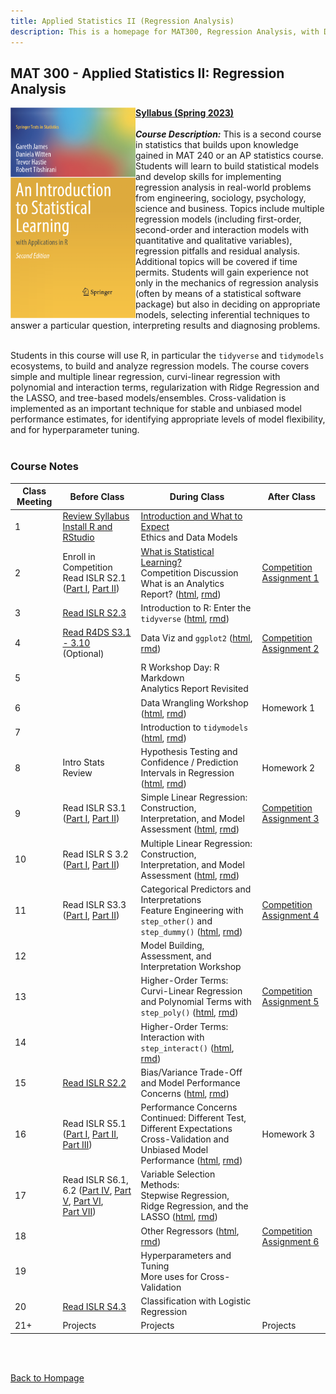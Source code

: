 ```yaml
---
title: Applied Statistics II (Regression Analysis)
description: This is a homepage for MAT300, Regression Analysis, with Dr. Gilbert at Southern New Hampshire University. This course introduces students to the construction, assessment, and interpretation of models in the regression setting.
---
```


## MAT 300 - Applied Statistics II: Regression Analysis

<img src="/SiteFiles/ISLR.png" align="left" width=200>[**Syllabus (Spring 2023)**](https://drive.google.com/file/d/16uY1DsSHVn3eMP1pL3G1t592U7ljlw2O/view?usp=share_link)<br/>
<br/>
***Course Description:*** This is a second course in statistics that builds upon knowledge gained in MAT 240 or an AP statistics course. Students will learn to build statistical models and develop skills for implementing regression analysis in real-world problems from engineering, sociology, psychology, science and business. Topics include multiple regression models (including first-order, second-order and interaction models with quantitative and qualitative variables), regression pitfalls and residual analysis. Additional topics will be covered if time permits. Students will gain experience not only in the mechanics of regression analysis (often by means of a statistical software package) but also in deciding on appropriate models, selecting inferential techniques to answer a particular question, interpreting results and diagnosing problems.<br/>
<br/>

Students in this course will use R, in particular the `tidyverse` and `tidymodels` ecosystems, to build and analyze regression models. The course covers simple and multiple linear regression, curvi-linear regression with polynomial and interaction terms, regularization with Ridge Regression and the LASSO, and tree-based models/ensembles. Cross-validation is implemented as an important technique for stable and unbiased model performance estimates, for identifying appropriate levels of model flexibility, and for hyperparameter tuning.<br/>
<br/>

### Course Notes

| Class Meeting | Before Class | During Class | After Class |
|---------------|--------------|--------------|-------------|
| 1 | [Review Syllabus](https://drive.google.com/file/d/16uY1DsSHVn3eMP1pL3G1t592U7ljlw2O/view?usp=share_link) <br/> [Install R and RStudio](https://agmath.github.io/RegressionCourse/1b_AccessingRandRStudio.html) | [Introduction and What to Expect](https://agmath.github.io/RegressionCourse/1d_Outline.html)<br/> Ethics and Data Models |  |
| 2 | Enroll in Competition <br/> Read ISLR S2.1 ([Part I](https://www.youtube.com/watch?v=p9n2w236B48), [Part II](https://www.youtube.com/watch?v=HndOzII4jzs)) | [What is Statistical Learning?](https://agmath.github.io/RegressionCourse/2d_StatisticalLearning.html) <br/> Competition Discussion <br/> What is an Analytics Report? ([html](https://agmath.github.io/RegressionCourse/WhatIsAnAnalyticsReport.html), [rmd](https://agmath.github.io/RegressionCourse/2d_StatisticalLearning.rmd)) | [Competition Assignment 1](https://agmath.github.io/RegressionCourse/CA1_StatementOfPurpose.html) |
| 3 | [Read ISLR S2.3](https://youtu.be/VaN1RUDuioQ) | Introduction to R: Enter the `tidyverse` ([html](https://agmath.github.io/RegressionCourse/3d_CrashCourse_TidyR.html), [rmd](https://agmath.github.io/RegressionCourse/3d_CrashCourse_TidyR.rmd)) | |
| 4 | [Read R4DS S3.1 - 3.10](https://r4ds.had.co.nz/data-visualisation.html) <br/> (Optional) | Data Viz and `ggplot2` ([html](https://agmath.github.io/RegressionCourse/4d_DataViz_Primer.html), [rmd](https://agmath.github.io/RegressionCourse/4d_DataViz_Primer.rmd)) | [Competition Assignment 2](https://agmath.github.io/RegressionCourse/CA2_ExploratoryDataAnalysis.html) |
| 5 |  | R Workshop Day: R Markdown <br/> Analytics Report Revisited |  |
| 6 |  | Data Wrangling Workshop ([html](https://agmath.github.io/RegressionCourse/6d_DataWrangling.html), [rmd](https://agmath.github.io/RegressionCourse/6d_DataWrangling.rmd)) | Homework 1 |
| 7 |  | Introduction to `tidymodels` ([html](https://agmath.github.io/RegressionCourse/7d_tidymodelsOverview.html), [rmd](https://agmath.github.io/RegressionCourse/7d_tidymodelsOverview.rmd)) |  |
| 8 | Intro Stats Review | Hypothesis Testing and Confidence / Prediction Intervals in Regression ([html](https://agmath.github.io/RegressionCourse/8d_IntroStatsForRegression_Review), [rmd](https://agmath.github.io/RegressionCourse/8d_IntroStatsForRegression_Review)) | Homework 2 |
| 9 | Read ISLR S3.1 ([Part I](https://youtu.be/7TgVO_K75EY), [Part II](https://youtu.be/z10DqaVJh3c)) | Simple Linear Regression: <br/> Construction, Interpretation, and Model Assessment ([html](https://agmath.github.io/RegressionCourse/9d_SimpleLinearRegression.html), [rmd](https://agmath.github.io/RegressionCourse/9d_SimpleLinearRegression.rmd)) | [Competition Assignment 3](https://agmath.github.io/RegressionCourse/CA3_SimpleLinearRegression_SubmitPredictions.html) |
| 10 | Read ISLR S 3.2 ([Part I](https://youtu.be/yzQHONabWhs), [Part II](https://youtu.be/lo7KnnvyEU0)) | Multiple Linear Regression: <br/> Construction, Interpretation, and Model Assessment ([html](https://agmath.github.io/RegressionCourse/10d_MultipleLinearRegression.html), [rmd](https://agmath.github.io/RegressionCourse/10d_MultipleLinearRegression.rmd)) |  |
| 11 | Read ISLR S3.3 ([Part I](https://youtu.be/lo7KnnvyEU0), [Part II](https://youtu.be/sK80ZnhiaRI)) | Categorical Predictors and Interpretations <br/> Feature Engineering with `step_other()` and `step_dummy()` ([html](https://agmath.github.io/RegressionCourse/11d_CategoricalPredictors.html), [rmd](https://agmath.github.io/RegressionCourse/11d_CategoricalPredictors.rmd)) | [Competition Assignment 4](https://agmath.github.io/RegressionCourse/CA4_MultipleLinearRegression_Interpretation_SubmitPredictions.html) |
| 12 |  | Model Building, Assessment, and Interpretation Workshop |  | 
| 13 |  | Higher-Order Terms: <br/> Curvi-Linear Regression and Polynomial Terms with `step_poly()` ([html](https://agmath.github.io/RegressionCourse/13d_HigherOrderTerms_Polynomial.html), [rmd](https://agmath.github.io/RegressionCourse/13d_HigherOrderTerms_Polynomial.rmd)) | [Competition Assignment 5](https://agmath.github.io/RegressionCourse/CA5_HigherOrderModel_SubmitPredictions.html) |
| 14 |  | Higher-Order Terms: <br/> Interaction with `step_interact()` ([html](https://agmath.github.io/RegressionCourse/14d_HigherOrderTerms_Interaction.html), [rmd](https://agmath.github.io/RegressionCourse/14d_HigherOrderTerms_Interaction.rmd)) |  |
| 15 | [Read ISLR S2.2](https://youtu.be/VaN1RUDuioQ) | Bias/Variance Trade-Off and Model Performance Concerns ([html](https://agmath.github.io/RegressionCourse/15d_BiasVarianceTradeOff_Overfitting.html), [rmd](https://agmath.github.io/RegressionCourse/15d_BiasVarianceTradeOff_Overfitting.rmd)) |  |
| 16 | Read ISLR S5.1 ([Part I](https://youtu.be/ngrOYWgJjb4), [Part II](https://youtu.be/rSGzUy13F_0), [Part III](https://youtu.be/r64tRyHFAJ8)) | Performance Concerns Continued: Different Test, Different Expectations <br/> Cross-Validation and Unbiased Model Performance ([html](https://agmath.github.io/RegressionCourse/16d_CrossValidation.html), [rmd](https://agmath.github.io/RegressionCourse/16d_CrossValidation.rmd)) | Homework 3 |
| 17 | Read ISLR S6.1, 6.2 ([Part IV](https://youtu.be/f_hkP_We0JY), [Part V](https://youtu.be/I8bPQ272Pbs), [Part VI](https://youtu.be/FlSQgXv7Dvw), <br/> [Part VII](https://youtu.be/8oEZkHqf_Rk)) | Variable Selection Methods: <br/> Stepwise Regression, Ridge Regression, and the LASSO ([html](https://agmath.github.io/RegressionCourse/17d_VariableSelectionMethods.html), [rmd](https://agmath.github.io/RegressionCourse/17d_VariableSelectionMethods.rmd)) |  |
| 18 |  | Other Regressors ([html](https://agmath.github.io/RegressionCourse/18d_OtherRegressors.html), [rmd](https://agmath.github.io/RegressionCourse/18d_OtherRegressors.rmd)) | [Competition Assignment 6](https://agmath.github.io/RegressionCourse/CA6_OtherRegressors_SubmitPredictions.html) | 
| 19 |  | Hyperparameters and Tuning <br/> More uses for Cross-Validation |  |
| 20 | [Read ISLR S4.3](https://youtu.be/RN_dweQpcpo) | Classification with Logistic Regression |  |
| 21+ | Projects | Projects | Projects |

<br/>
<br/>

[Back to Hompage](https://agmath.github.io/)
